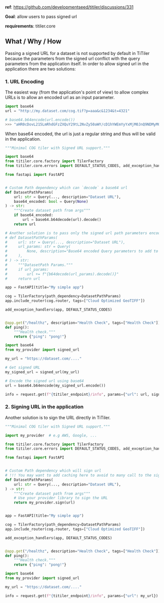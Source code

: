 
**ref**: https://github.com/developmentseed/titiler/discussions/331

**Goal**: allow users to pass signed url

**requirements**: titiler.core

## What / Why / How

Passing a signed URL for a dataset is not supported by default in TiTiler because the parameters from the signed url conflict with the query parameters from the application itself. In order to allow signed url in the application there are two solutions:


### 1. URL Encoding

The easiest way (from the application's point of view) to allow complex URLs is to allow an encoded url as an input parameter.

```python
import base64
url = "http://my.dataset.com/cog.tif?p=aaa&c&1234&t=4321"

# base64.b64encode(url.encode())
>>> "aHR0cDovL215LmRhdGFzZXQuY29tL2NvZy50aWY/cD1hYWEmYyYxMjM0JnQ9NDMyMQ=="
```

When base64 encoded, the url is just a regular string and thus will be valid in the application.

```python
"""Minimal COG tiler with Signed URL support."""

import base64
from titiler.core.factory import TilerFactory
from titiler.core.errors import DEFAULT_STATUS_CODES, add_exception_handlers

from fastapi import FastAPI


# Custom Path dependency which can `decode` a base64 url
def DatasetPathParams(
    url: str = Query(..., description="Dataset URL"),
    base64_encoded: bool = Query(None)
) -> str:
    """Create dataset path from args"""
    if base64_encoded:
        url = base64.b64decode(url).decode()
    return url

# Another solution is to pass only the signed url path parameters encoded in base64
# def DatasetPathParams(
#     url: str = Query(..., description="Dataset URL"),
#     url_params: str = Query(
#         None, description="Base64 encoded Query parameters to add to the dataset URL."
#     ),
# ) -> str:
#     """DatasetPath Params."""
#     if url_params:
#         url += f"{b64decode(url_params).decode()}"
#     return url

app = FastAPI(title="My simple app")

cog = TilerFactory(path_dependency=DatasetPathParams)
app.include_router(cog.router, tags=["Cloud Optimized GeoTIFF"])

add_exception_handlers(app, DEFAULT_STATUS_CODES)


@app.get("/healthz", description="Health Check", tags=["Health Check"])
def ping():
    """Health check."""
    return {"ping": "pong!"}
```

```python
import base64
from my_provider import signed_url

my_url = "https://dataset.com/...."

# Get signed URL
my_signed_url = signed_url(my_url)

# Encode the signed url using base64
url = base64.b64encode(my_signed_url.encode())

info = request.get(f"{titiler_endpoint}/info", params={"url": url, signed_url: True})
```


### 2. Signing URL in the application

Another solution is to sign the URL directly in TiTiler.

```python
"""Minimal COG tiler with Signed URL support."""

import my_provider  # e.g AWS, Google, ...

from titiler.core.factory import TilerFactory
from titiler.core.errors import DEFAULT_STATUS_CODES, add_exception_handlers

from fastapi import FastAPI


# Custom Path dependency which will sign url
# !!! You may want to add caching here to avoid to many call to the signing provider !!!
def DatasetPathParams(
    url: str = Query(..., description="Dataset URL"),
) -> str:
    """Create dataset path from args"""
    # Use your provider library to sign the URL
    return my_provider.sign(url)


app = FastAPI(title="My simple app")

cog = TilerFactory(path_dependency=DatasetPathParams)
app.include_router(cog.router, tags=["Cloud Optimized GeoTIFF"])

add_exception_handlers(app, DEFAULT_STATUS_CODES)


@app.get("/healthz", description="Health Check", tags=["Health Check"])
def ping():
    """Health check."""
    return {"ping": "pong!"}
```

```python
import base64
from my_provider import signed_url

my_url = "https://dataset.com/...."

info = request.get(f"{titiler_endpoint}/info", params={"url": my_url})
```
